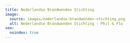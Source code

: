 ```yaml
---
title: Nederlandse Brandwonden Stichting
image:
  source: images/nederlandse-brandwonden-stichting.png
  alt: Nederlandse Brandwonden Stichting - Phil & Flo
seo:
  noindex: true
---
```

